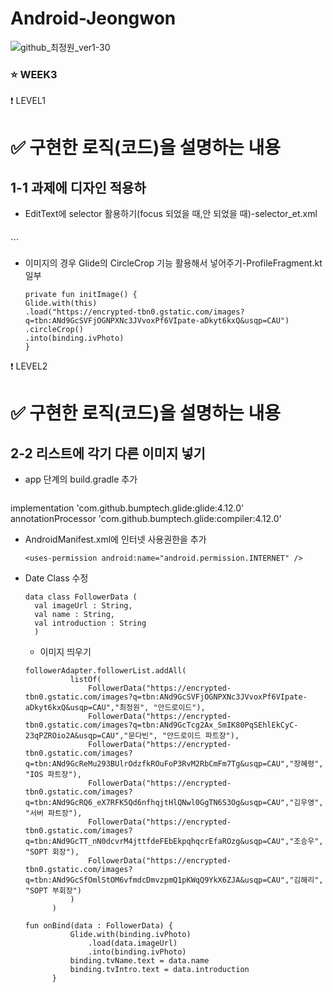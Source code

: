 # Android-Jeongwon
![github_최정원_ver1-30](https://user-images.githubusercontent.com/70698151/135754672-247d3366-22e1-4131-9cc4-69781c943a66.png)


### :star: WEEK3
:exclamation: LEVEL1

# :white_check_mark: 구현한 로직(코드)을 설명하는 내용
## 1-1 과제에 디자인 적용하

* EditText에 selector 활용하기(focus 되었을 때,안 되었을 때)-selector_et.xml
  ```
<selector xmlns:android="http://schemas.android.com/apk/res/android">
    <item android:drawable="@drawable/et_rectangle" android:state_focused="false" />
    <item android:drawable="@drawable/et_rectangle_pink" android:state_focused="true" />
</selector>
  ```

* 이미지의 경우 Glide의 CircleCrop 기능 활용해서 넣어주기-ProfileFragment.kt 일부
  ```
  private fun initImage() {
  Glide.with(this)
  .load("https://encrypted-tbn0.gstatic.com/images?q=tbn:ANd9GcSVFjOGNPXNc3JVvoxPf6VIpate-aDkyt6kxQ&usqp=CAU")
  .circleCrop()
  .into(binding.ivPhoto)
  }
  ```

:exclamation: LEVEL2

# :white_check_mark: 구현한 로직(코드)을 설명하는 내용
## 2-2 리스트에 각기 다른 이미지 넣기
* app 단계의 build.gradle 추가
  ```
 implementation 'com.github.bumptech.glide:glide:4.12.0'
    annotationProcessor 'com.github.bumptech.glide:compiler:4.12.0'
  
  
* AndroidManifest.xml에 인터넷 사용권한을 추가

  ```
  <uses-permission android:name="android.permission.INTERNET" />
  ```
* Date Class 수정
  ```
  data class FollowerData (
    val imageUrl : String,
    val name : String,
    val introduction : String
    )
  ```
  * 이미지 띄우기
  ```
  followerAdapter.followerList.addAll(
            listOf(
                FollowerData("https://encrypted-tbn0.gstatic.com/images?q=tbn:ANd9GcSVFjOGNPXNc3JVvoxPf6VIpate-aDkyt6kxQ&usqp=CAU","최정원", "안드로이드"),
                FollowerData("https://encrypted-tbn0.gstatic.com/images?q=tbn:ANd9GcTcg2Ax_SmIK80PqSEhlEkCyC-23qPZROio2A&usqp=CAU","문다빈", "안드로이드 파트장"),
                FollowerData("https://encrypted-tbn0.gstatic.com/images?q=tbn:ANd9GcReMu293BUlrOdzfkROuFoP3RvM2RbCmFm7Tg&usqp=CAU","장혜령", "IOS 파트장"),
                FollowerData("https://encrypted-tbn0.gstatic.com/images?q=tbn:ANd9GcRQ6_eX7RFK5Qd6nfhqjtHlQNwl0GgTN6S3Og&usqp=CAU","김우영", "서버 파트장"),
                FollowerData("https://encrypted-tbn0.gstatic.com/images?q=tbn:ANd9GcTT_nN0dcvrM4jttfdeFEbEkpqhqcrEfaROzg&usqp=CAU","조승우", "SOPT 회장"),
                FollowerData("https://encrypted-tbn0.gstatic.com/images?q=tbn:ANd9GcSfOmlStOM6vfmdcDmvzpmQ1pKWqQ9YkX6ZJA&usqp=CAU","김해리", "SOPT 부회장")
            )
        )
  ```
  ```
  fun onBind(data : FollowerData) {
            Glide.with(binding.ivPhoto)
                .load(data.imageUrl)
                .into(binding.ivPhoto)
            binding.tvName.text = data.name
            binding.tvIntro.text = data.introduction
        }
  ```
  




